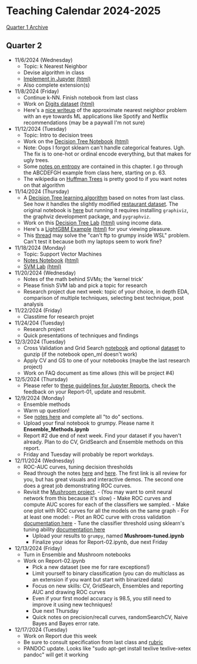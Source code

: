 # Teaching Calendar 2024-2025
[Quarter 1 Archive](./calendar-q1.md)
## Quarter 2
- 11/6/2024 (Wednesday)
  - Topic: k Nearest Neighbor
  - Devise algorithm in class
  - [Implement in Jupyter](./lessons/knn-Student.ipynb) [(html)](./lessons/knn-Student.html)
  - Also complete extension(s)
- 11/8/2024 (Friday)
  - Continue k-NN. Finish notebook from last class
  - Work on [Digits dataset](./lessons/digits-student.ipynb) [(html)](./lessons/digits-student.html)
  - Here's a [nice writeup](https://towardsdatascience.com/comprehensive-guide-to-approximate-nearest-neighbors-algorithms-8b94f057d6b6) of the approximate nearest neighbor problem with an eye towards ML applications like Spotify and Netflix recommendations (may be a paywall I'm not sure)
- 11/12/2024 (Tuesday)
  - Topic: Intro to decision trees
  - Work on the [Decision Tree Notebook](./lessons/Restaurant_Student.ipynb) [(html)](./lessons/Restaurant_Student.html)
  - Note: Oops I forgot sklearn can't handle categorical features. Ugh. The fix is to one-hot or ordinal encode everything, but that makes for ugly trees.
  - Some [notes on entropy](./ai-notes-decision-trees.pdf) are contained in this chapter. I go through the ABCDEFGH example from class here, starting on p. 63.
  - The wikipedia on [Huffman Trees](https://en.wikipedia.org/wiki/Huffman_coding) is pretty good to if you want notes on that algorithm
- 11/14/2024 (Thursday)
	- A [Decision Tree learning algorithm](./lessons/Restaurant_Tree.html) based on notes from last class. See how it handles the slightly modified [restaurant dataset](./lessons/restaurant2.csv). The original notebook is [here](./lessons/Restaurant_Tree.ipynb) but running it requires installing `graphiviz`, the graphviz development package, and `pygraphviz`.
	- Work on this [Decision Tree Lab](./lessons/Decision_Tree_Student.ipynb) [(html)](./lessons/Decision_Tree_Student.html) using income data.
	- Here's a [LightGBM Example](./lessons/LightGBM_Example.ipynb) [(html)](./lessons/LightGBM_Example.html) for your viewing pleasure.
	- This [thread](https://github.com/microsoft/WSL/issues/11022) may solve the "can't ftp to grumpy inside WSL" problem. Can't test it because both my laptops seem to work fine?
- 11/18/2024 (Monday)
  - Topic: Support Vector Machines
  - [Notes Notebook](lessons/Notes-SVM.ipynb) [(html)](lessons/Notes-SVM.html)
  - [SVM Lab](lessons/SVM_Lab-Student.ipynb) [(html)](lessons/SVM_Lab-Student.html)
- 11/20/2024 (Wednesday)
	- Notes of the math behind SVMs; the 'kernel trick'
	- Please finish SVM lab and pick a topic for research
	- Research project due next week: topic of your choice, in depth EDA, comparison of multiple techniques, selecting best technique, post analysis
- 11/22/2024 (Friday)
  - Classtime for research projet
- 11/24/204 (Tuesday)
  - Research project
  - Quick presentations of techniques and findings
- 12/3/2024 (Tuesday)
  - Cross Validation and Grid Search [notebook](./lessons/CrossValidation.ipynb) and optional [dataset](./lessons/mnist.pk.gz) to gunzip (if the notebook open_ml doesn't work)
  - Apply CV and GS to one of your notebooks (maybe the last research project)
  - Work on FAQ document as time allows (this will be project #4)
- 12/5/2024 (Thursday)
  - Please refer to [these guidelines for Jupyter Reports](./jupyter-reports.pdf), check the feedback on your Report-01, update and resubmit.
- 12/9/2024 (Monday)
  - Ensemble methods
  - Warm up question!
  - See [notes here](./lessons/Ensemble_Methods.ipynb) and complete all "to do" sections.
  - Upload your final notebook to grumpy. Please name it **Ensemble_Methods.ipynb**
  - Report #2 due end of next week. Find your dataset if you haven't already. Plan to do CV, GridSearch and Ensemble methods on this report.
  - Friday and Tuesday will probably be report workdays.
- 12/11/2024 (Wednesday)
  - ROC-AUC curves, tuning decision thresholds
  - Read through the notes [here](https://developers.google.com/machine-learning/crash-course/classification/accuracy-precision-recall) and [here](https://developers.google.com/machine-learning/crash-course/classification/roc-and-auc). The first link is all review for you, but has great visuals and interactive demos. The second one does a great job demonstrating ROC curves.
  - Revisit the [Mushroom project](./lessons/mushroom.ipynb).
		-  (You may want to omit neural network from this because it's slow)
		-  Make ROC curves and compute AUC scores for each of the classifiers we sampled.
		-  Make one plot with ROC curves for all the models on the same graph
		-  For at least one model:
			-  Plot an ROC curve with cross validation [documentation here](https://scikit-learn.org/stable/auto_examples/model_selection/plot_roc_crossval.html)
			-  Tune the classifier threshold using sklearn's tuning ability [documentation here](https://scikit-learn.org/stable/modules/classification_threshold.html)
	-  Upload your results to `grumpy`, named **Mushroom-tuned.ipynb**
	-  Finalize your ideas for Report-02.ipynb, due next Friday
-  12/13/2024 (Friday)
	- Turn in Ensemble and Mushroom notebooks
	- Work on Report-02.ipynb
		- Pick a new dataset (see me for rare exceptions!)
		- Limit yourself to binary classification (you can do multiclass as an extension if you want but start with binarized data)
		- Focus on new skills: CV, GridSearch, Ensembles and reporting AUC and drawing ROC curves
		- Even if your first model accuracy is 98.5, you still need to improve it using new techniques!
		- Due next Thursday
		- Quick notes on precision/recall curves, randomSearchCV, Naive Bayes and Bayes error rate.
- 12/17/2024 (Tuesday)
	- Work on Report due this week
	- Be sure to consult specification from last class and [rubric](./jupyter-reports.pdf)
	- PANDOC update. Looks like "sudo apt-get install texlive texlive-xetex pandoc" will get it working